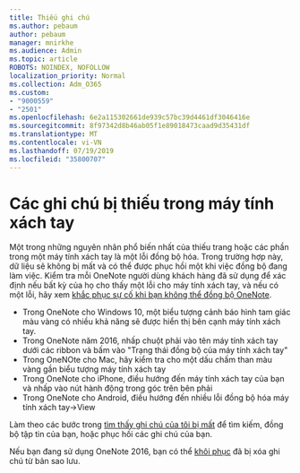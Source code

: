 ```yaml
---
title: Thiếu ghi chú
ms.author: pebaum
author: pebaum
manager: mnirkhe
ms.audience: Admin
ms.topic: article
ROBOTS: NOINDEX, NOFOLLOW
localization_priority: Normal
ms.collection: Adm_O365
ms.custom:
- "9000559"
- "2501"
ms.openlocfilehash: 6e2a115302661de939c57bc39d4461df3046416e
ms.sourcegitcommit: 8f97342d8b46ab05f1e89018473caad9d35431df
ms.translationtype: MT
ms.contentlocale: vi-VN
ms.lasthandoff: 07/19/2019
ms.locfileid: "35800707"
---
```

# <a name="missing-notes-in-notebook"></a>Các ghi chú bị thiếu trong máy tính xách tay

Một trong những nguyên nhân phổ biến nhất của thiếu trang hoặc các phần trong một máy tính xách tay là một lỗi đồng bộ hóa. Trong trường hợp này, dữ liệu sẽ không bị mất và có thể được phục hồi một khi việc đồng bộ đang làm việc. Kiểm tra mỗi OneNote người dùng khách hàng đã sử dụng để xác định nếu bất kỳ của họ cho thấy một lỗi cho máy tính xách tay, và nếu có một lỗi, hãy xem [khắc phục sự cố khi bạn không thể đồng bộ OneNote](https://support.office.com/article/299495ef-66d1-448f-90c1-b785a6968d45).

- Trong OneNote cho Windows 10, một biểu tượng cảnh báo hình tam giác màu vàng có nhiều khả năng sẽ được hiển thị bên cạnh máy tính xách tay.
- Trong OneNote năm 2016, nhấp chuột phải vào tên máy tính xách tay dưới các ribbon và bấm vào "Trạng thái đồng bộ của máy tính xách tay"
- Trong OneNOte cho Mac, hãy kiểm tra cho một dấu chấm than màu vàng gần biểu tượng máy tính xách tay
- Trong OneNote cho iPhone, điều hướng đến máy tính xách tay của bạn và nhấp vào nút hành động trong góc trên bên phải
- Trong OneNote cho Android, điều hướng đến nhiều lỗi đồng bộ hóa máy tính xách tay->View

Làm theo các bước trong [tìm thấy ghi chú của tôi bị mất](https://support.office.com/article/32cb2bd7-afe7-44d2-a711-398a88421287) để tìm kiếm, đồng bộ tập tin của bạn, hoặc phục hồi các ghi chú của bạn.

Nếu bạn đang sử dụng OneNote 2016, bạn có thể [khôi phục](https://support.office.com/article/32ed1036-74fd-4c21-bc28-033a486e6b14) đã bị xóa ghi chú từ bản sao lưu.